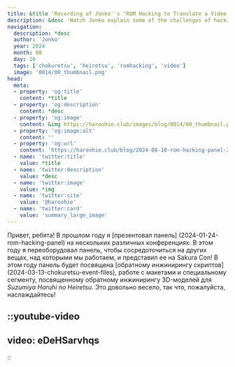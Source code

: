 ```yaml
---
title: &title 'Recording of Jonko''s "ROM Hacking to Translate a Video Game: Reloaded" 2024 Panel Released'
description: &desc 'Watch Jonko explain some of the challenges of hacking Chokuretsu & Heiretsu to a live audience at Sakura Con 2024'
navigation:
  description: *desc
  author: 'Jonko'
  year: 2024
  month: 08
  day: 10
  tags: ['chokuretsu', 'heiretsu', 'romhacking', 'video']
  image: '0014/00_thumbnail.png'
head:
  meta:
  - property: 'og:title'
    content: *title
  - property: 'og:description'
    content: *desc
  - property: 'og:image'
    content: &img https://haroohie.club/images/blog/0014/00_thumbnail.png
  - property: 'og:image:alt'
    content: ''
  - property: 'og:url'
    content: 'https://haroohie.club/blog/2024-08-10-rom-hacking-panel-2024'
  - name: 'twitter:title'
    value: *title
  - name: 'twitter:description'
    value: *desc
  - name: 'twitter:image'
    value: *img
  - name: 'twitter:site'
    value: '@haroohie'
  - name: 'twitter:card'
    value: 'summary_large_image'
---
```


Привет, ребята! В прошлом году я [презентовал панель] (2024-01-24-rom-hacking-panel) на нескольких различных конференциях. В этом году я переоборудовал панель, чтобы сосредоточиться на других вещах, над которыми мы работаем, и представил ее на Sakura Con! В этом году панель будет посвящена [обратному инжинирингу скриптов] (2024-03-13-chokuretsu-event-files), работе с макетами и специальному сегменту, посвященному обратному инжинирингу 3D-моделей для *Suzumiya Haruhi no Heiretsu*. Это довольно весело, так что, пожалуйста, наслаждайтесь!

::youtube-video
----
video: eDeHSarvhqs
----
::

